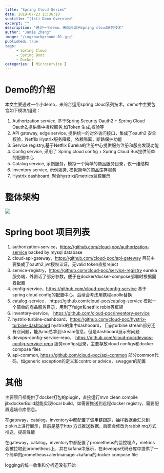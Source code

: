 ```yaml
---
title: "Spring Cloud Series"
date: 2019-07-23 13:36:10
subtitle: "(1st) Demo Overview"
excerpt: ""
description: "通过一个demo，来综合运用spring cloud系列技术"
author: "Jamie Zhang"
image: "/img/background-01.jpg"
published: true
tags:
     - Spring Cloud
     - Spring Boot
     - Docker
categories: [ Microservice ]
---
```


# Demo的介绍
本文主要通过一个小demo，来综合运用spring cloud系列技术，demo中主要包含如下模块/组建：
1. Authorization service, 基于Spring Security Oauth2 + Spring Cloud Oauth2,提供集中授权服务,如Token 生成,校验等  
2. API gateway, edge service, 提供统一的对外访问接口，集成了oauth2 安全校验，Netflix Hystrix服务降级，依赖隔离，断路保护功能  
3. Service registry,基于Netflix Eureka的注册中心提供服务注册和服务发现功能  
4. Config service, 采用了 Spring cloud config + Spring Cloud Bus提供简单的配置中心  
5. Catalog service, 示例服务，模拟一个简单的商品服务目录，仅一维结构  
6. Inventory service, 示例服务, 模拟简单的商品库存服务
7. Hystrix dashboard, 聚合hystrix的metrics监控展示

# 整体架构
![](/img/2019-07-15-spring-cloud-demo-overview/architecture.png)

# Spring boot 项目列表
1. authorization-service，https://github.com/cloud-poc/authorization-service
   backed by mysql database
2. cloud-api-gateway，https://github.com/cloud-poc/api-gateway
   目前主要集成了oauth2 jwt授权认证，无valid token直接reject
3. service-registry，https://github.com/cloud-poc/service-registry
   eureka 服务端，外置话了部分参数，便于在docker/docker-compose部署时根据需要配置
4. config-service，https://github.com/cloud-poc/config-service
   基于spring cloud config的配置中心，后续会考虑用携程apollo替换
5. catalog-service， https://github.com/cloud-poc/catalog-service
   模拟一个简单的商品服务目录，用到了feign和netflix robin等框架
6. inventory-service， https://github.com/cloud-poc/inventory-service
7. hystrix-turbine-dashboard，https://github.com/cloud-poc/hystrix-turbine-dashboard
 hystrix的集中dashboard， 目前turbine stream部分还有点问题，能从mq总拿到stream信息，但是dashboard展示有问题
8. devops-config-service-repo， https://github.com/cloud-poc/devops-config-service-repo
 服务configs目录，主要存放cloud configs和docker compose files
9. api-common, https://github.com/cloud-poc/api-common
 部分common代码，如generic exception的定义和controler advice，swagger的配置

# 其他
主要项目都提供了docker打包的plugin，直接运行mvn clean compile jib:dockerBuild就能实现local build，如需要推送到远程docker registry，需要配置远端仓库信息。 

在gateway，catalog，inventory中都配置了调用链跟踪，抽样数据会汇总到zipkin上进行展示，目前是基于http 方式推送数据，后面会修改为rabbit mq方式推送，提高性能 

在gateway，catalog，inventory中都配置了prometheus的监控埋点，metrics会被拉取到prometheus上，并在kafana中展示，在deveops代码仓库中提供了一个简单的prometheus+alertmanager+kafana的docker compose file

logging的统一收集和分析还没有开始






